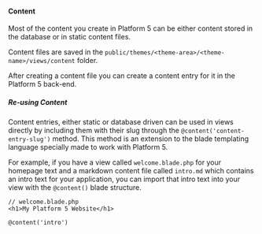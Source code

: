 #### Content

Most of the content you create in Platform 5 can be either content stored in the database or in static content files.

Content files are saved in the `public/themes/<theme-area>/<theme-name>/views/content` folder.

After creating a content file you can create a content entry for it in the Platform 5 back-end.

##### Re-using Content

Content entries, either static or database driven can be used in views directly by including them with their slug through the `@content('content-entry-slug')` method. This method is an extension to the blade templating language specially made to work with Platform 5.

For example, if you have a view called `welcome.blade.php` for your homepage text and a markdown content file called `intro.md` which contains an intro text for your application, you can import that intro text into your view with the `@content()` blade structure.

    // welcome.blade.php
    <h1>My Platform 5 Website</h1>

    @content('intro')
